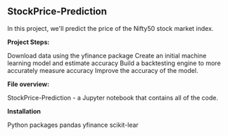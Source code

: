 ## StockPrice-Prediction

In this project, we'll predict the price of the Nifty50 stock market index.

**Project Steps:**

Download data using the yfinance package
Create an initial machine learning model and estimate accuracy
Build a backtesting engine to more accurately measure accuracy
Improve the accuracy of the model.

**File overview:**

StockPrice-Prediction - a Jupyter notebook that contains all of the code.

**Installation**

Python packages
pandas
yfinance
scikit-lear
